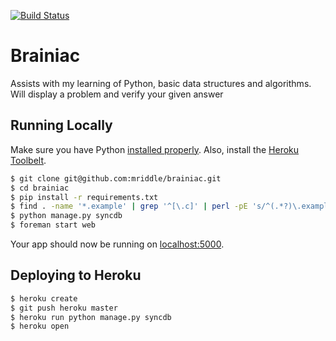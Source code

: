 [![Build Status](https://travis-ci.org/mriddle/brainiac.svg?branch=master)](https://travis-ci.org/mriddle/brainiac)

Brainiac
========

Assists with my learning of Python, basic data structures and algorithms. Will display a problem and verify your given answer

## Running Locally

Make sure you have Python [installed properly](http://install.python-guide.org).  Also, install the [Heroku Toolbelt](https://toolbelt.heroku.com/).

```sh
$ git clone git@github.com:mriddle/brainiac.git
$ cd brainiac
$ pip install -r requirements.txt
$ find . -name '*.example' | grep '^[\.c]' | perl -pE 's/^(.*?)\.example/$1/' | xargs -IFILE cp -v FILE.example FILE
$ python manage.py syncdb
$ foreman start web
```

Your app should now be running on [localhost:5000](http://localhost:5000/).

## Deploying to Heroku

```sh
$ heroku create
$ git push heroku master
$ heroku run python manage.py syncdb
$ heroku open
```
